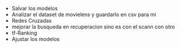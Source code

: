 * Salvar los modelos
* Analizar el dataset de movielens y guardarlo en csv para mi
* Redes Cruzadas
* mejorar la busqueda en recuperacion sino es con el scann con otro
* tf-Ranking
* Ajustar los modelos